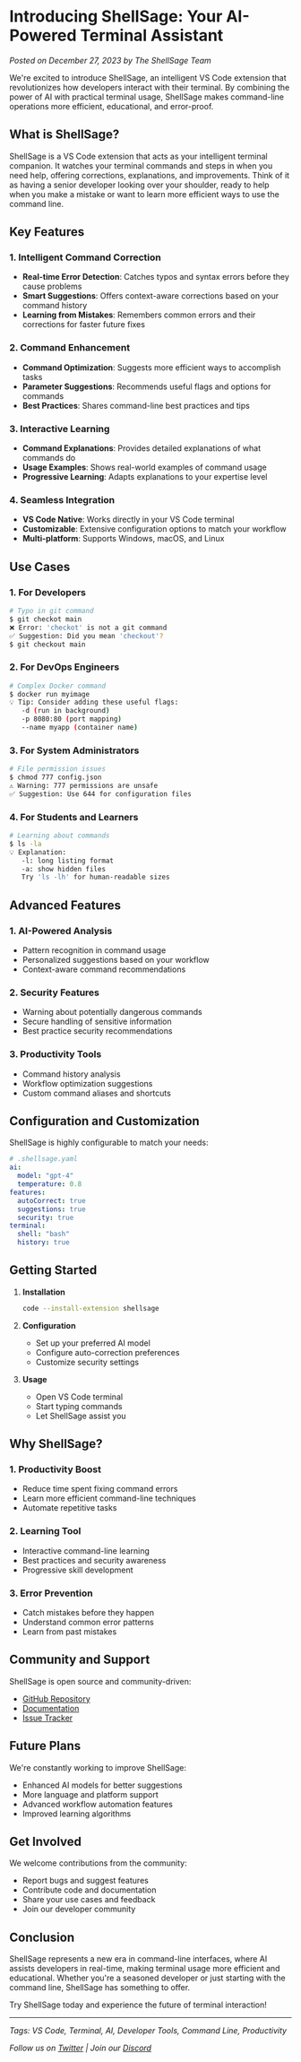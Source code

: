 # Introducing ShellSage: Your AI-Powered Terminal Assistant

*Posted on December 27, 2023 by The ShellSage Team*

We're excited to introduce ShellSage, an intelligent VS Code extension that revolutionizes how developers interact with their terminal. By combining the power of AI with practical terminal usage, ShellSage makes command-line operations more efficient, educational, and error-proof.

## What is ShellSage?

ShellSage is a VS Code extension that acts as your intelligent terminal companion. It watches your terminal commands and steps in when you need help, offering corrections, explanations, and improvements. Think of it as having a senior developer looking over your shoulder, ready to help when you make a mistake or want to learn more efficient ways to use the command line.

## Key Features

### 1. Intelligent Command Correction
- **Real-time Error Detection**: Catches typos and syntax errors before they cause problems
- **Smart Suggestions**: Offers context-aware corrections based on your command history
- **Learning from Mistakes**: Remembers common errors and their corrections for faster future fixes

### 2. Command Enhancement
- **Command Optimization**: Suggests more efficient ways to accomplish tasks
- **Parameter Suggestions**: Recommends useful flags and options for commands
- **Best Practices**: Shares command-line best practices and tips

### 3. Interactive Learning
- **Command Explanations**: Provides detailed explanations of what commands do
- **Usage Examples**: Shows real-world examples of command usage
- **Progressive Learning**: Adapts explanations to your expertise level

### 4. Seamless Integration
- **VS Code Native**: Works directly in your VS Code terminal
- **Customizable**: Extensive configuration options to match your workflow
- **Multi-platform**: Supports Windows, macOS, and Linux

## Use Cases

### 1. For Developers
```bash
# Typo in git command
$ git checkot main
❌ Error: 'checkot' is not a git command
✅ Suggestion: Did you mean 'checkout'?
$ git checkout main
```

### 2. For DevOps Engineers
```bash
# Complex Docker command
$ docker run myimage
💡 Tip: Consider adding these useful flags:
   -d (run in background)
   -p 8080:80 (port mapping)
   --name myapp (container name)
```

### 3. For System Administrators
```bash
# File permission issues
$ chmod 777 config.json
⚠️ Warning: 777 permissions are unsafe
✅ Suggestion: Use 644 for configuration files
```

### 4. For Students and Learners
```bash
# Learning about commands
$ ls -la
💡 Explanation:
   -l: long listing format
   -a: show hidden files
   Try 'ls -lh' for human-readable sizes
```

## Advanced Features

### 1. AI-Powered Analysis
- Pattern recognition in command usage
- Personalized suggestions based on your workflow
- Context-aware command recommendations

### 2. Security Features
- Warning about potentially dangerous commands
- Secure handling of sensitive information
- Best practice security recommendations

### 3. Productivity Tools
- Command history analysis
- Workflow optimization suggestions
- Custom command aliases and shortcuts

## Configuration and Customization

ShellSage is highly configurable to match your needs:

```yaml
# .shellsage.yaml
ai:
  model: "gpt-4"
  temperature: 0.8
features:
  autoCorrect: true
  suggestions: true
  security: true
terminal:
  shell: "bash"
  history: true
```

## Getting Started

1. **Installation**
   ```bash
   code --install-extension shellsage
   ```

2. **Configuration**
   - Set up your preferred AI model
   - Configure auto-correction preferences
   - Customize security settings

3. **Usage**
   - Open VS Code terminal
   - Start typing commands
   - Let ShellSage assist you

## Why ShellSage?

### 1. Productivity Boost
- Reduce time spent fixing command errors
- Learn more efficient command-line techniques
- Automate repetitive tasks

### 2. Learning Tool
- Interactive command-line learning
- Best practices and security awareness
- Progressive skill development

### 3. Error Prevention
- Catch mistakes before they happen
- Understand common error patterns
- Learn from past mistakes

## Community and Support

ShellSage is open source and community-driven:
- [GitHub Repository](https://github.com/hongping1224/shellsage)
- [Documentation](https://github.com/hongping1224/shellsage/docs)
- [Issue Tracker](https://github.com/hongping1224/shellsage/issues)

## Future Plans

We're constantly working to improve ShellSage:
- Enhanced AI models for better suggestions
- More language and platform support
- Advanced workflow automation features
- Improved learning algorithms

## Get Involved

We welcome contributions from the community:
- Report bugs and suggest features
- Contribute code and documentation
- Share your use cases and feedback
- Join our developer community

## Conclusion

ShellSage represents a new era in command-line interfaces, where AI assists developers in real-time, making terminal usage more efficient and educational. Whether you're a seasoned developer or just starting with the command line, ShellSage has something to offer.

Try ShellSage today and experience the future of terminal interaction!

---

*Tags: VS Code, Terminal, AI, Developer Tools, Command Line, Productivity*

*Follow us on [Twitter](https://twitter.com/shellsage) | Join our [Discord](https://discord.gg/shellsage)*
